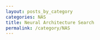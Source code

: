 ```yaml
---
layout: posts_by_category
categories: NAS
title: Neural Architecture Search
permalink: /category/NAS
---
```

